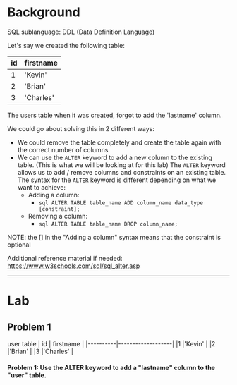 # Background
SQL sublanguage: DDL (Data Definition Language)


Let's say we created the following table:

|    id    |     firstname     |
|----------|-------------------|
|1         |'Kevin'            |
|2         |'Brian'            |
|3         |'Charles'          |

The users table when it was created, forgot to add the 'lastname' column.


We could go about solving this in 2 different ways:
- We could remove the table completely and create the table again with the correct number of columns
- We can use the `ALTER` keyword to add a new column to the existing table. (This is what we will be looking at for this lab)
The `ALTER` keyword allows us to add / remove columns and constraints on an existing table.
The syntax for the `ALTER` keyword is different depending on what we want to achieve:
     - Adding a column:
         - ```sql ALTER TABLE table_name ADD column_name data_type [constraint];```
     - Removing a column:
         - ```sql ALTER TABLE table_name DROP column_name;```

NOTE: the [] in the "Adding a column" syntax means that the constraint is optional

Additional reference material if needed: https://www.w3schools.com/sql/sql_alter.asp

- - - 

# Lab

## Problem 1
user table
|    id    |     firstname     |
|----------|-------------------|
|1         |'Kevin'            |
|2         |'Brian'            |
|3         |'Charles'          |

#### Problem 1: Use the ALTER keyword to add a "lastname" column to the "user" table.